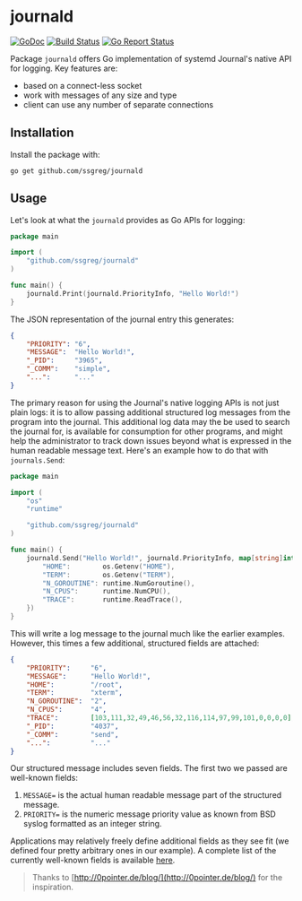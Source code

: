 # journald
[![GoDoc](https://godoc.org/github.com/ssgreg/journald-send?status.svg)](https://godoc.org/github.com/ssgreg/journald-send)
[![Build Status](https://travis-ci.org/ssgreg/journald-send.svg?branch=master)](https://travis-ci.org/ssgreg/journald-send)
[![Go Report Status](https://goreportcard.com/badge/github.com/ssgreg/journald)](https://goreportcard.com/report/github.com/ssgreg/journald)

Package `journald` offers Go implementation of systemd Journal's native API for logging. Key features are:

* based on a connect-less socket
* work with messages of any size and type
* client can use any number of separate connections

## Installation

Install the package with:

```shell
go get github.com/ssgreg/journald
```

## Usage

Let's look at what the `journald` provides as Go APIs for logging:

```go
package main

import (
    "github.com/ssgreg/journald"
)

func main() {
    journald.Print(journald.PriorityInfo, "Hello World!")
}
```

The JSON representation of the journal entry this generates:

```json
{
    "PRIORITY": "6",
    "MESSAGE":  "Hello World!",
    "_PID":     "3965",
    "_COMM":    "simple",
    "...":      "..."
}
```

The primary reason for using the Journal's native logging APIs is not just plain logs: it is to allow passing additional structured log messages from the program into the journal. This additional log data may the be used to search the journal for, is available for consumption for other programs, and might help the administrator to track down issues beyond what is expressed in the human readable message text. Here's an example how to do that with `journals.Send`:

```go
package main

import (
    "os"
    "runtime"

    "github.com/ssgreg/journald"
)

func main() {
    journald.Send("Hello World!", journald.PriorityInfo, map[string]interface{}{
        "HOME":        os.Getenv("HOME"),
        "TERM":        os.Getenv("TERM"),
        "N_GOROUTINE": runtime.NumGoroutine(),
        "N_CPUS":      runtime.NumCPU(),
        "TRACE":       runtime.ReadTrace(),
    })
}
```

This will write a log message to the journal much like the earlier examples. However, this times a few additional, structured fields are attached:

```json
{
    "PRIORITY":     "6",
    "MESSAGE":      "Hello World!",
    "HOME":         "/root",
    "TERM":         "xterm",
    "N_GOROUTINE":  "2",
    "N_CPUS":       "4",
    "TRACE":        [103,111,32,49,46,56,32,116,114,97,99,101,0,0,0,0],
    "_PID":         "4037",
    "_COMM":        "send",
    "...":          "..."
}
```

Our structured message includes seven fields. The first two we passed are well-known fields:

1. `MESSAGE=` is the actual human readable message part of the structured message.
1. `PRIORITY=` is the numeric message priority value as known from BSD syslog formatted as an integer string.

Applications may relatively freely define additional fields as they see fit (we defined four pretty arbitrary ones in our example). A complete list of the currently well-known fields is available [here](https://www.freedesktop.org/software/systemd/man/systemd.journal-fields.html).

> Thanks to [http://0pointer.de/blog/](http://0pointer.de/blog/) for the inspiration.
